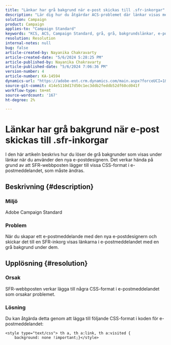 ```yaml
---
title: "Länkar har grå bakgrund när e-post skickas till .sfr-inkorgar"
description: "Lär dig hur du åtgärdar ACS-problemet där länkar visas med grå bakgrund när du skapar e-postmeddelanden med den nya e-postdesignern."
solution: Campaign
product: Campaign
applies-to: "Campaign Standard"
keywords: "KCS, ACS, Campaign Standard, grå, grå, bakgrundslänkar, e-post, .sfr-inkorgar, e-postdesigner"
resolution: Resolution
internal-notes: null
bug: false
article-created-by: Nayanika Chakravarty
article-created-date: "5/6/2024 5:28:25 PM"
article-published-by: Nayanika Chakravarty
article-published-date: "5/6/2024 7:06:36 PM"
version-number: 4
article-number: KA-14594
dynamics-url: "https://adobe-ent.crm.dynamics.com/main.aspx?forceUCI=1&pagetype=entityrecord&etn=knowledgearticle&id=1d6d6205-ce0b-ef11-9f8a-6045bd0065b6"
source-git-commit: 414e5110d17d50c1ec3ddb2feddb52df60cd041f
workflow-type: tm+mt
source-wordcount: '167'
ht-degree: 2%

---
```


# Länkar har grå bakgrund när e-post skickas till .sfr-inkorgar


I den här artikeln beskrivs hur du löser de grå bakgrunder som visas under länkar när du använder den nya e-postdesignern. Det verkar hända på grund av att SFR-webbposten lägger till vissa CSS-format i e-postmeddelandet, som måste ändras.

## Beskrivning {#description}


### <b>Miljö</b>

Adobe Campaign Standard

### <b>Problem</b>

När du skapar ett e-postmeddelande med den nya e-postdesignern och skickar det till en SFR-inkorg visas länkarna i e-postmeddelandet med en grå bakgrund under dem.


## Upplösning {#resolution}


### <b>Orsak</b>

SFR-webbposten verkar lägga till några CSS-format i e-postmeddelandet som orsakar problemet.

### <b>Lösning</b>

Du kan åtgärda detta genom att lägga till följande CSS-format i koden för e-postmeddelandet:


```
<style type="text/css"> th a, th a:link, th a:visited {
    background: none !important;}</style>
```

